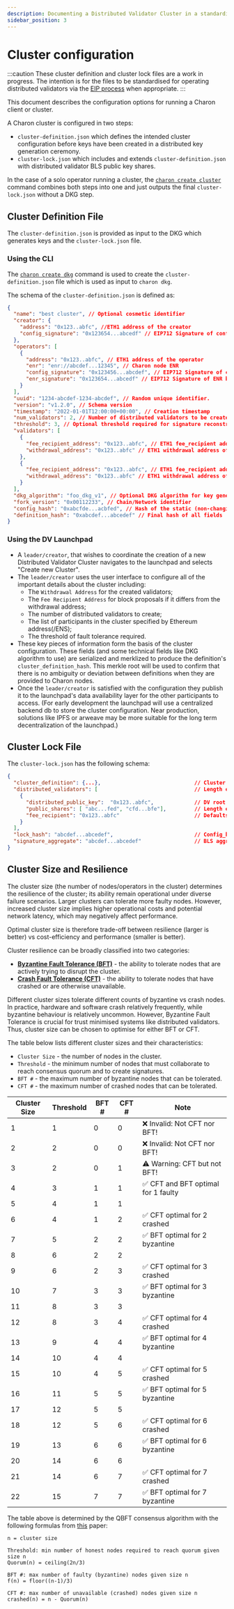 ```yaml
---
description: Documenting a Distributed Validator Cluster in a standardised file format
sidebar_position: 3
---
```


# Cluster configuration

:::caution
These cluster definition and cluster lock files are a work in progress. The intention is for the files to be standardised for operating distributed validators via the [EIP process](https://eips.ethereum.org/) when appropriate.
:::

This document describes the configuration options for running a Charon client or cluster.

A Charon cluster is configured in two steps:

- `cluster-definition.json` which defines the intended cluster configuration before keys have been created in a distributed key generation ceremony.
- `cluster-lock.json` which includes and extends `cluster-definition.json` with distributed validator BLS public key shares.

In the case of a solo operator running a cluster, the [`charon create cluster`](./charon-cli-reference.md#create-a-full-cluster-locally) command combines both steps into one and just outputs the final `cluster-lock.json` without a DKG step.

## Cluster Definition File

The `cluster-definition.json` is provided as input to the DKG which generates keys and the `cluster-lock.json` file.

### Using the CLI

The [`charon create dkg`](./charon-cli-reference.md#creating-the-configuration-for-a-dkg-ceremony) command is used to create the `cluster-definition.json` file which is used as input to `charon dkg`.

The schema of the `cluster-definition.json` is defined as:

```json
{
  "name": "best cluster", // Optional cosmetic identifier
  "creator": {
    "address": "0x123..abfc", //ETH1 address of the creator
    "config_signature": "0x123654...abcedf" // EIP712 Signature of config_hash using creator privkey
  },
  "operators": [
    {
      "address": "0x123..abfc", // ETH1 address of the operator
      "enr": "enr://abcdef...12345", // Charon node ENR
      "config_signature": "0x123456...abcdef", // EIP712 Signature of config_hash by ETH1 address priv key
      "enr_signature": "0x123654...abcedf" // EIP712 Signature of ENR by ETH1 address priv key
    }
  ],
  "uuid": "1234-abcdef-1234-abcdef", // Random unique identifier.
  "version": "v1.2.0", // Schema version
  "timestamp": "2022-01-01T12:00:00+00:00", // Creation timestamp
  "num_validators": 2, // Number of distributed validators to be created in cluster-lock.json
  "threshold": 3, // Optional threshold required for signature reconstruction
  "validators": [
    {
      "fee_recipient_address": "0x123..abfc", // ETH1 fee_recipient address of validator
      "withdrawal_address": "0x123..abfc" // ETH1 withdrawal address of validator
    },
    {
      "fee_recipient_address": "0x123..abfc", // ETH1 fee_recipient address of validator
      "withdrawal_address": "0x123..abfc" // ETH1 withdrawal address of validator
    }
  ],
  "dkg_algorithm": "foo_dkg_v1", // Optional DKG algorithm for key generation
  "fork_version": "0x00112233", // Chain/Network identifier
  "config_hash": "0xabcfde...acbfed", // Hash of the static (non-changing) fields
  "definition_hash": "0xabcdef...abcedef" // Final hash of all fields
}
```

### Using the DV Launchpad

- A `leader/creator`, that wishes to coordinate the creation of a new Distributed Validator Cluster navigates to the launchpad and selects "Create new Cluster".
- The `leader/creator` uses the user interface to configure all of the important details about the cluster including:
  - The `Withdrawal Address` for the created validators;
  - The `Fee Recipient Address` for block proposals if it differs from the withdrawal address;
  - The number of distributed validators to create;
  - The list of participants in the cluster specified by Ethereum address(/ENS);
  - The threshold of fault tolerance required.
- These key pieces of information form the basis of the cluster configuration. These fields (and some technical fields like DKG algorithm to use) are serialized and merklized to produce the definition's `cluster_definition_hash`. This merkle root will be used to confirm that there is no ambiguity or deviation between definitions when they are provided to Charon nodes.
- Once the `leader/creator` is satisfied with the configuration they publish it to the launchpad's data availability layer for the other participants to access. (For early development the launchpad will use a centralized backend db to store the cluster configuration. Near production, solutions like IPFS or arweave may be more suitable for the long term decentralization of the launchpad.)

## Cluster Lock File

The `cluster-lock.json` has the following schema:

```json
{
  "cluster_definition": {...},                              // Cluster definiition json, identical schema to above,
  "distributed_validators": [                               // Length equal to cluster_definition.num_validators.
    {
      "distributed_public_key":  "0x123..abfc",             // DV root pubkey
      "public_shares": [ "abc...fed", "cfd...bfe"],         // Length equal to cluster_definition.operators
      "fee_recipient": "0x123..abfc"                        // Defaults to withdrawal address if not set, can be edited manually
    }
  ],
  "lock_hash": "abcdef...abcedef",                          // Config_hash plus distributed_validators
  "signature_aggregate": "abcdef...abcedef"                 // BLS aggregate signature of the lock hash signed by each DV pubkey.
}
```

## Cluster Size and Resilience

The cluster size (the number of nodes/operators in the cluster) determines the resilience of the cluster; its ability remain operational under diverse failure scenarios.
Larger clusters can tolerate more faulty nodes.
However, increased cluster size implies higher operational costs and potential network latency, which may negatively affect performance.

Optimal cluster size is therefore trade-off between resilience (larger is better) vs cost-efficiency and performance (smaller is better).

Cluster resilience can be broadly classified into two categories:

- **[Byzantine Fault Tolerance (BFT)](https://en.wikipedia.org/wiki/Byzantine_fault)** - the ability to tolerate nodes that are actively trying to disrupt the cluster.
- **[Crash Fault Tolerance (CFT)](https://en.wikipedia.org/wiki/Fault_tolerance)** - the ability to tolerate nodes that have crashed or are otherwise unavailable.

Different cluster sizes tolerate different counts of byzantine vs crash nodes.
In practice, hardware and software crash relatively frequently, while byzantine behaviour is relatively uncommon.
However, Byzantine Fault Tolerance is crucial for trust minimised systems like distributed validators.
Thus, cluster size can be chosen to optimise for either BFT or CFT.

The table below lists different cluster sizes and their characteristics:

- `Cluster Size` - the number of nodes in the cluster.
- `Threshold` - the minimum number of nodes that must collaborate to reach consensus quorum and to create signatures.
- `BFT #` - the maximum number of byzantine nodes that can be tolerated.
- `CFT #` - the maximum number of crashed nodes that can be tolerated.

| Cluster Size | Threshold | BFT # | CFT # | Note                               |
|--------------|-----------|-------|-------|------------------------------------|
| 1            | 1         | 0     | 0     | ❌ Invalid: Not CFT nor BFT!        |
| 2            | 2         | 0     | 0     | ❌ Invalid: Not CFT nor BFT!        |
| 3            | 2         | 0     | 1     | ⚠️ Warning: CFT but not BFT!       |
| 4            | 3         | 1     | 1     | ✅ CFT and BFT optimal for 1 faulty |
| 5            | 4         | 1     | 1     |                                    |
| 6            | 4         | 1     | 2     | ✅ CFT optimal for 2 crashed        |
| 7            | 5         | 2     | 2     | ✅ BFT optimal for 2 byzantine      |
| 8            | 6         | 2     | 2     |                                    |
| 9            | 6         | 2     | 3     | ✅ CFT optimal for 3 crashed        |
| 10           | 7         | 3     | 3     | ✅ BFT optimal for 3 byzantine      |
| 11           | 8         | 3     | 3     |                                    |
| 12           | 8         | 3     | 4     | ✅ CFT optimal for 4 crashed        |
| 13           | 9         | 4     | 4     | ✅ BFT optimal for 4 byzantine      |
| 14           | 10        | 4     | 4     |                                    |
| 15           | 10        | 4     | 5     | ✅ CFT optimal for 5 crashed        |
| 16           | 11        | 5     | 5     | ✅ BFT optimal for 5 byzantine      |
| 17           | 12        | 5     | 5     |                                    |
| 18           | 12        | 5     | 6     | ✅ CFT optimal for 6 crashed        |
| 19           | 13        | 6     | 6     | ✅ BFT optimal for 6 byzantine      |
| 20           | 14        | 6     | 6     |                                    |
| 21           | 14        | 6     | 7     | ✅ CFT optimal for 7 crashed        |
| 22           | 15        | 7     | 7     | ✅ BFT optimal for 7 byzantine      |

The table above is determined by the QBFT consensus algorithm with the
following formulas from [this](https://arxiv.org/pdf/1909.10194.pdf) paper:

```shell
n = cluster size

Threshold: min number of honest nodes required to reach quorum given size n
Quorum(n) = ceiling(2n/3) 

BFT #: max number of faulty (byzantine) nodes given size n
f(n) = floor((n-1)/3)

CFT #: max number of unavailable (crashed) nodes given size n
crashed(n) = n - Quorum(n)
```
